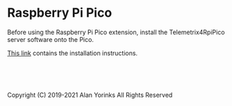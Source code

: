 # Raspberry Pi Pico

Before using the Raspberry Pi Pico extension, install the 
Telemetrix4RpiPico server software onto the Pico. 

[This link](https://mryslab.github.io/telemetrix-rpi-pico/install_pico_server/)
contains the installation instructions.

 <br> <br> <br>


Copyright (C) 2019-2021 Alan Yorinks All Rights Reserved
